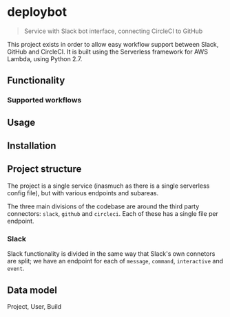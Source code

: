 # deploybot

> Service with Slack bot interface, connecting CircleCI to GitHub

This project exists in order to allow easy workflow support between Slack, GitHub and CircleCI. It is built using the Serverless framework for AWS Lambda, using Python 2.7.

## Functionality

### Supported workflows

## Usage

## Installation

## Project structure

The project is a single service (inasmuch as there is a single serverless config file), but with various endpoints and subareas.

The three main divisions of the codebase are around the third party connectors: `slack`, `github` and `circleci`. Each of these has a single file per endpoint.

### Slack

Slack functionality is divided in the same way that Slack's own connetors are split; we have an endpoint for each of `message`, `command`, `interactive` and `event`.

## Data model

Project, User, Build
